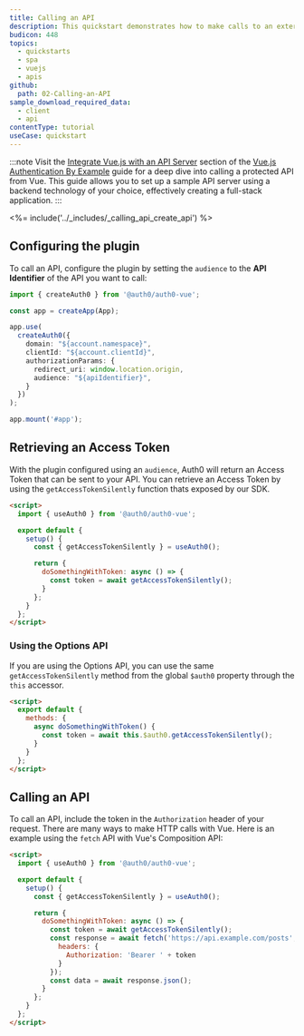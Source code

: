 ```yaml
---
title: Calling an API
description: This quickstart demonstrates how to make calls to an external API from a Vue.JS application using Auth0.
budicon: 448
topics:
  - quickstarts
  - spa
  - vuejs
  - apis
github:
  path: 02-Calling-an-API
sample_download_required_data:
  - client
  - api
contentType: tutorial
useCase: quickstart
---
```


<!-- markdownlint-disable MD002 MD041 -->

:::note
Visit the [Integrate Vue.js with an API Server](https://developer.auth0.com/resources/guides/spa/vue/basic-authentication#integrate-vue-js-with-an-api-server) section of the [Vue.js Authentication By Example](https://developer.auth0.com/resources/guides/spa/vue/basic-authentication) guide for a deep dive into calling a protected API from Vue. This guide allows you to set up a sample API server using a backend technology of your choice, effectively creating a full-stack application.
:::

<%= include('../_includes/_calling_api_create_api') %>

## Configuring the plugin
To call an API, configure the plugin by setting the `audience` to the **API Identifier** of the API you want to call:

```ts
import { createAuth0 } from '@auth0/auth0-vue';

const app = createApp(App);

app.use(
  createAuth0({
    domain: "${account.namespace}",
    clientId: "${account.clientId}",
    authorizationParams: {
      redirect_uri: window.location.origin,
      audience: "${apiIdentifier}",
    }
  })
);

app.mount('#app');
```

## Retrieving an Access Token
With the plugin configured using an `audience`, Auth0 will return an Access Token that can be sent to your API.
You can retrieve an Access Token by using the `getAccessTokenSilently` function thats exposed by our SDK.

```html
<script>
  import { useAuth0 } from '@auth0/auth0-vue';

  export default {
    setup() {
      const { getAccessTokenSilently } = useAuth0();

      return {
        doSomethingWithToken: async () => {
          const token = await getAccessTokenSilently();
        }
      };
    }
  };
</script>
```

### Using the Options API

If you are using the Options API, you can use the same `getAccessTokenSilently` method from the global `$auth0` property through the `this` accessor.

```html
<script>
  export default {
    methods: {
      async doSomethingWithToken() {
        const token = await this.$auth0.getAccessTokenSilently();
      }
    }
  };
</script>
```

## Calling an API
To call an API, include the token in the `Authorization` header of your request.
There are many ways to make HTTP calls with Vue. Here is an example using the `fetch` API with Vue's Composition API:

```html
<script>
  import { useAuth0 } from '@auth0/auth0-vue';

  export default {
    setup() {
      const { getAccessTokenSilently } = useAuth0();

      return {
        doSomethingWithToken: async () => {
          const token = await getAccessTokenSilently();
          const response = await fetch('https://api.example.com/posts', {
            headers: {
              Authorization: 'Bearer ' + token
            }
          });
          const data = await response.json();
        }
      };
    }
  };
</script>
```
